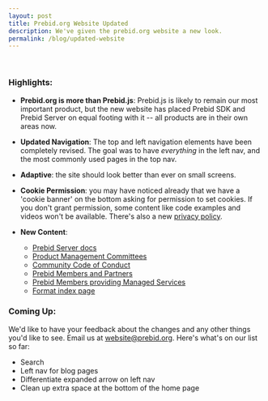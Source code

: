 ```yaml
---
layout: post
title: Prebid.org Website Updated
description: We've given the prebid.org website a new look.
permalink: /blog/updated-website
---
```



<br>

### Highlights:

- **Prebid.org is more than Prebid.js**: Prebid.js is likely to remain our most important product, but the new website has placed Prebid SDK and Prebid Server on equal footing with it -- all products are in their own areas now.

- **Updated Navigation**: The top and left navigation elements have been completely revised. The goal was to have *everything* in the left nav, and the most commonly used pages in the top nav.

- **Adaptive**: the site should look better than ever on small screens.

- **Cookie Permission**: you may have noticed already that we have a 'cookie banner' on the bottom asking for permission to set cookies. If you don't grant permission, some content like code examples and videos won't be available. There's also a new [privacy policy](/privacy.html).

- **New Content**:
  - [Prebid Server docs](/prebid-server/prebid-server-overview.html)
  - [Product Management Committees](/overview/prebid-management-committees.html)
  - [Community Code of Conduct](/overview/community-code-of-conduct.html)
  - [Prebid Members and Partners](/partners/partners.html)
  - [Prebid Members providing Managed Services](/prebid/managed.html)
  - [Format index page](/formats/formats.html)

### Coming Up:

We'd like to have your feedback about the changes and any other things you'd like to see. Email us at website@prebid.org. Here's what's on our list so far:

- Search
- Left nav for blog pages
- Differentiate expanded arrow on left nav
- Clean up extra space at the bottom of the home page

